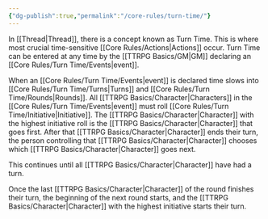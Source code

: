 ```yaml
---
{"dg-publish":true,"permalink":"/core-rules/turn-time/"}
---
```


In [[Thread\|Thread]], there is a concept known as Turn Time. This is where most crucial time-sensitive [[Core Rules/Actions\|Actions]] occur. Turn Time can be entered at any time by the [[TTRPG Basics/GM\|GM]] declaring an [[Core Rules/Turn Time/Events\|event]].

When an [[Core Rules/Turn Time/Events\|event]] is declared time slows into [[Core Rules/Turn Time/Turns\|Turns]] and [[Core Rules/Turn Time/Rounds\|Rounds]]. All [[TTRPG Basics/Character\|Characters]] in the [[Core Rules/Turn Time/Events\|event]] must roll [[Core Rules/Turn Time/Initiative\|Initiative]]. The [[TTRPG Basics/Character\|Character]] with the highest initiative roll is the [[TTRPG Basics/Character\|Character]] that goes first. After that [[TTRPG Basics/Character\|Character]] ends their turn, the person controlling that [[TTRPG Basics/Character\|Character]] chooses which [[TTRPG Basics/Character\|Character]] goes next.

This continues until all [[TTRPG Basics/Character\|Character]] have had a turn. 

Once the last [[TTRPG Basics/Character\|Character]] of the round finishes their turn, the beginning of the next round starts, and the [[TTRPG Basics/Character\|Character]] with the highest initiative starts their turn.